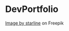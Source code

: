 # DevPortfolio
<a href="https://www.freepik.com/free-vector/floral-dividers-decoration-elements-mega-collection-pack_16305703.htm#query=modern%20ornament&position=5&from_view=keyword&track=ais">Image by starline</a> on Freepik